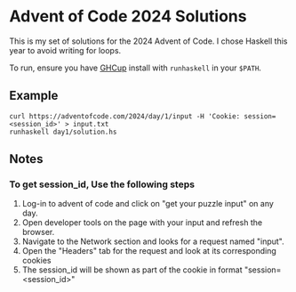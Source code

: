 # Advent of Code 2024 Solutions

This is my set of solutions for the 2024 Advent of Code.
I chose Haskell this year to avoid writing for loops.

To run, ensure you have [GHCup](https://www.haskell.org/ghcup/) install with `runhaskell` in your `$PATH`.

## Example

```console
curl https://adventofcode.com/2024/day/1/input -H 'Cookie: session=<session_id>' > input.txt
runhaskell day1/solution.hs
```

## Notes

### To get session_id, Use the following steps

1. Log-in to advent of code and click on "get your puzzle input" on any day.
2. Open developer tools on the page with your input and refresh the browser.
3. Navigate to the Network section and looks for a request named "input".
4. Open the "Headers" tab for the request and look at its corresponding cookies
5. The session_id will be shown as part of the cookie in format "session=<session_id>"
